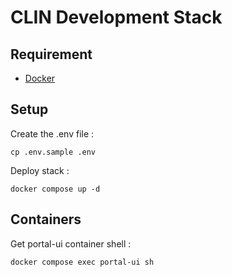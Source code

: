 # CLIN Development Stack

## Requirement

- [Docker](https://www.docker.com)

## Setup

Create the .env file :

```
cp .env.sample .env
```

Deploy stack :

```
docker compose up -d
```

## Containers

Get portal-ui container shell :

```
docker compose exec portal-ui sh
```
